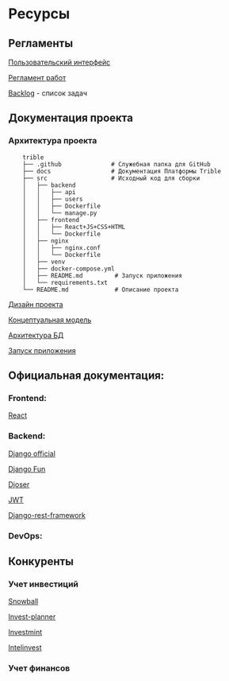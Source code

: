 # Ресурсы

## Регламенты

[Пользовательский интерфейс](ProjectRequirements.md)

[Регламент работ](Regulations.md)

[Backlog](https://github.com/users/kuznetskriss/projects/8/views/1) - список задач

## Документация проекта

### Архитектура проекта

```
    trible
    ├── .github              # Служебная папка для GitHub
    ├── docs                 # Документация Платформы Trible
    ├── src                  # Исходный код для сборки
    │   ├── backend
    │   │   ├── api
    │   │   ├── users
    │   │   ├── Dockerfile
    │   │   └── manage.py
    │   ├── frontend
    │   │   ├── React+JS+CSS+HTML
    │   │   └── Dockerfile
    │   ├── nginx
    │   │   ├── nginx.conf
    │   │   └── Dockerfile
    │   ├── venv
    │   ├── docker-compose.yml
    │   ├── README.md         # Запуск приложения
    │   └── requirements.txt
    └── README.md             # Описание проекта
```

[Дизайн проекта](https://www.figma.com/file/qRd7z26ILzQNacVvj5tgCM/Trible?type=design&node-id=0%3A1&mode=design&t=pnXhf3fFxBdAgLuA-1)

[Концептуальная модель](ConceptualModel.vsdx)

[Архитектура БД](DataBase.vsdx)

[Запуск приложения](trible-test/README.md)

## Официальная документация:

### Frontend:

[React](https://react.dev/)

### Backend:

[Django official](https://docs.djangoproject.com/en/4.2/)

[Django Fun](https://django.fun/ru/)

[Djoser](https://djoser.readthedocs.io/en/latest/introduction.html)

[JWT](https://django-rest-framework-simplejwt.readthedocs.io/en/latest/)

[Django-rest-framework](https://www.django-rest-framework.org/)

### DevOps:

## Конкуренты

### Учет инвестиций

[Snowball](https://snowball-income.com)

[Invest-planner](https://invest-planner.ru/)

[Investmint](https://investmint.ru/)

[Intelinvest](https://intelinvest.ru/)

### Учет финансов